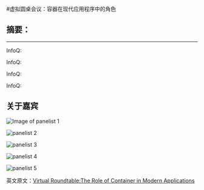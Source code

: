#虚拟圆桌会议：容器在现代应用程序中的角色 

## 摘要：


--------------------------------------------------


InfoQ:

>>




InfoQ: 

>>



InfoQ:
 
>>




InfoQ:
 
>>



## 关于嘉宾
![Image of panelist 1](http://cdn.infoq.com/statics_s2_20151125-0108-1/resource/articles/roundtable-containers-microservices/en/resources/morgenthal.jpg)

![panelist 2](http://cdn.infoq.com/statics_s2_20151125-0108-1/resource/articles/roundtable-containers-microservices/en/resources/smithurst.jpg)

![panelist 3](http://cdn.infoq.com/statics_s2_20151125-0108-1/resource/articles/roundtable-containers-microservices/en/resources/subramanian.png)


![panelist 4](http://cdn.infoq.com/statics_s2_20151125-0108-1/resource/articles/roundtable-containers-microservices/en/resources/turkenkopf.jpg)

![panelist 5](http://cdn.infoq.com/statics_s2_20151125-0108-1/resource/articles/roundtable-containers-microservices/en/resources/shafer.jpg)

英文原文：[Virtual Roundtable:The Role of Container in Modern Applications](http://www.infoq.com/articles/roundtable-containers-microservices)
